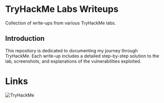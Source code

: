 # TryHackMe Labs Writeups
Collection of write-ups from various TryHackMe labs.

## Introduction

This repository is dedicated to documenting my journey through TryHackMe. Each write-up includes a detailed step-by-step solution to the lab, screenshots, and explanations of the vulnerabilities exploited.

# Links
![TryHackMe](https://tryhackme.com/p/mushy2005)


